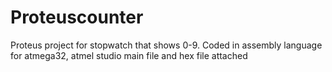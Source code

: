 # Proteuscounter
Proteus project for stopwatch that shows 0-9. Coded in assembly language for atmega32, atmel studio main file and hex file attached
